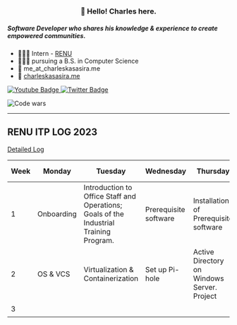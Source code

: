 <h3 align="center">👋 Hello! Charles here.</h3>

<h5>Software Developer who shares his knowledge & experience to create empowered communities.</h5>

- 👨🏾‍💻 Intern - [RENU](https://renu.ac.ug)
- 👨🏾‍🎓 pursuing a B.S. in Computer Science
- 📩 me_at_charleskasasira.me
- 🧭 [charleskasasira.me](https://charleskasasira.me)

<div id="badges">
  <a href="https://www.youtube.com/charleskasasira">
    <img src="https://img.shields.io/badge/YouTube-red?style=for-the-badge&logo=youtube&logoColor=white" alt="Youtube Badge"/>
  </a>
  <a href="https://twitter.com/KasasiraC">
    <img src="https://img.shields.io/badge/Twitter-blue?style=for-the-badge&logo=twitter&logoColor=white" alt="Twitter Badge"/>
  </a>
</div>

![Code wars](https://www.codewars.com/users/CharlesKasasira/badges/small)

<hr>

<h2>RENU ITP LOG 2023</h2>

[Detailed Log](https://github.com/CharlesKasasira/RENU_ITP_2023)

| Week | Monday     | Tuesday                                                                                | Wednesday             | Thursday                                    | Friday                                         | Sum up                                                                                 |
| ---- | ---------- | -------------------------------------------------------------------------------------- | --------------------- | ------------------------------------------- | ---------------------------------------------- | -------------------------------------------------------------------------------------- |
| 1    | Onboarding | Introduction to Office Staff and Operations; Goals of the Industrial Training Program. | Prerequisite software | Installation of Prerequisite software       | SSH key-based authentication on a Linux server | ✅ [Link](https://github.com/CharlesKasasira/RENU_ITP_2023/blob/main/README.md#Week-1) |
| 2    | OS & VCS   | Virtualization & Containerization                                                      | Set up Pi-hole        | Active Directory on Windows Server. Project | Active Directory                               | ✅ [Link](https://github.com/CharlesKasasira/RENU_ITP_2023/blob/main/README.md#Week-2)                                                                                     |
| 3    |    |                                                       |         |   |                                | ⏳                                                                                     |
